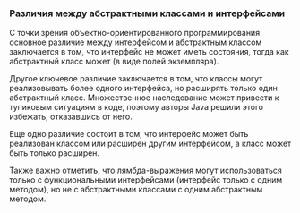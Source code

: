 ### Различия между абстрактными классами и интерфейсами

С точки зрения объектно-ориентированного программирования основное различие между интерфейсом и абстрактным классом заключается в том, что интерфейс не может иметь состояния, тогда как абстрактный класс может (в виде полей экземпляра).

Другое ключевое различие заключается в том, что классы могут реализовывать более одного интерфейса, но расширять только один абстрактный класс. Множественное наследование может привести к тупиковым ситуациям в коде, поэтому авторы Java решили этого избежать, отказавшись от него.

Еще одно различие состоит в том, что интерфейс может быть реализован классом или расширен другим интерфейсом, а класс может быть только расширен.

Также важно отметить, что лямбда-выражения могут использоваться только с функциональными интерфейсами (интерфейс только с одним методом), но не с абстрактными классами с одним абстрактным методом.